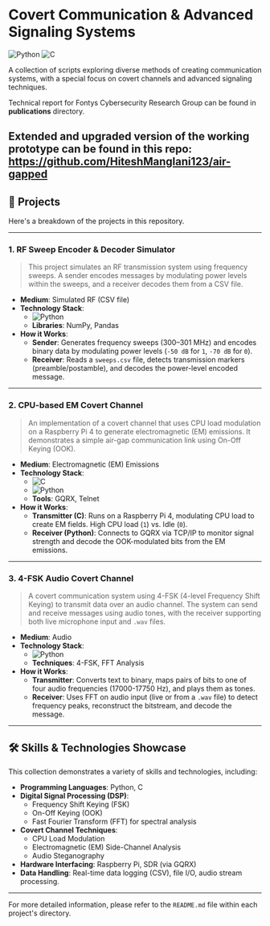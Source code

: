 # Covert Communication & Advanced Signaling Systems

![Python](https://img.shields.io/badge/Python-3776AB?style=for-the-badge&logo=python&logoColor=white)
![C](https://img.shields.io/badge/C-00599C?style=for-the-badge&logo=c&logoColor=white)

A collection of scripts exploring diverse methods of creating communication systems, with a special focus on covert channels and advanced signaling techniques.

Technical report for Fontys Cybersecurity Research Group can be found in **publications** directory.

Extended and upgraded version of the working prototype can be found in this repo: https://github.com/HiteshManglani123/air-gapped 
---

## 🚀 Projects

Here's a breakdown of the projects in this repository.

---

### 1. RF Sweep Encoder & Decoder Simulator

> This project simulates an RF transmission system using frequency sweeps. A sender encodes messages by modulating power levels within the sweeps, and a receiver decodes them from a CSV file.

*   **Medium**: Simulated RF (CSV file)
*   **Technology Stack**:
    *   ![Python](https://img.shields.io/badge/Python-3776AB?style=for-the-badge&logo=python&logoColor=white)
    *   **Libraries**: NumPy, Pandas
*   **How it Works**:
    *   **Sender**: Generates frequency sweeps (300–301 MHz) and encodes binary data by modulating power levels (`-50 dB` for `1`, `-70 dB` for `0`).
    *   **Receiver**: Reads a `sweeps.csv` file, detects transmission markers (preamble/postamble), and decodes the power-level encoded message.

---

### 2. CPU-based EM Covert Channel

> An implementation of a covert channel that uses CPU load modulation on a Raspberry Pi 4 to generate electromagnetic (EM) emissions. It demonstrates a simple air-gap communication link using On-Off Keying (OOK).

*   **Medium**: Electromagnetic (EM) Emissions
*   **Technology Stack**:
    *   ![C](https://img.shields.io/badge/C-00599C?style=for-the-badge&logo=c&logoColor=white)
    *   ![Python](https://img.shields.io/badge/Python-3776AB?style=for-the-badge&logo=python&logoColor=white)
    *   **Tools**: GQRX, Telnet
*   **How it Works**:
    *   **Transmitter (C)**: Runs on a Raspberry Pi 4, modulating CPU load to create EM fields. High CPU load (`1`) vs. Idle (`0`).
    *   **Receiver (Python)**: Connects to GQRX via TCP/IP to monitor signal strength and decode the OOK-modulated bits from the EM emissions.

---

### 3. 4-FSK Audio Covert Channel

> A covert communication system using 4-FSK (4-level Frequency Shift Keying) to transmit data over an audio channel. The system can send and receive messages using audio tones, with the receiver supporting both live microphone input and `.wav` files.

*   **Medium**: Audio
*   **Technology Stack**:
    *   ![Python](https://img.shields.io/badge/Python-3776AB?style=for-the-badge&logo=python&logoColor=white)
    *   **Techniques**: 4-FSK, FFT Analysis
*   **How it Works**:
    *   **Transmitter**: Converts text to binary, maps pairs of bits to one of four audio frequencies (17000-17750 Hz), and plays them as tones.
    *   **Receiver**: Uses FFT on audio input (live or from a `.wav` file) to detect frequency peaks, reconstruct the bitstream, and decode the message.

---

## 🛠️ Skills & Technologies Showcase

This collection demonstrates a variety of skills and technologies, including:

*   **Programming Languages**: Python, C
*   **Digital Signal Processing (DSP)**:
    *   Frequency Shift Keying (FSK)
    *   On-Off Keying (OOK)
    *   Fast Fourier Transform (FFT) for spectral analysis
*   **Covert Channel Techniques**:
    *   CPU Load Modulation
    *   Electromagnetic (EM) Side-Channel Analysis
    *   Audio Steganography
*   **Hardware Interfacing**: Raspberry Pi, SDR (via GQRX)
*   **Data Handling**: Real-time data logging (CSV), file I/O, audio stream processing.

---

For more detailed information, please refer to the `README.md` file within each project's directory.

